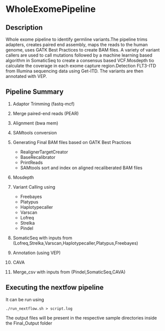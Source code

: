 # WholeExomePipeline

## Description
Whole exome pipeline to identify germline variants.The pipeline trims adapters, creates paired end assembly, maps the reads to the human genome, uses GATK Best Practices to create BAM files. A variety of variant callers are used to call mutations followed by a machine learning based algorithm in SomaticSeq to create a consensus based VCF.Mosdepth tio calculate the coverage in each exome capture region.Detection FLT3-ITD from Illumina sequencing data using Get-ITD. The variants are then annotated with VEP.
## Pipeline Summary
1. Adaptor Trimming (fastq-mcf)
1. Merge paired-end reads (PEAR)
1. Alignment (bwa mem)
1. SAMtools conversion
1. Generating Final BAM files based on GATK Best Practices
	- RealignerTargetCreator
	- BaseRecalibrator
	- PrintReads
	- SAMtools sort and index on aligned recaliberated BAM files

1. Mosdepth 
1. Variant Calling using
	- Freebayes
	- Platypus
	- Haplotypecaller
	- Varscan
	- Lofreq
	- Strelka
	- Pindel

1. SomaticSeq with inputs from (Lofreq,Strelka,Varscan,Haplotypecaller,Platypus,Freebayes)
1. Annotation (using VEP)
1. CAVA
1. Merge_csv with inputs from (Pindel,SomaticSeq,CAVA)

## Executing the nextfow pipeline
It can be run using 
```
./run_nextflow.sh > script.log
```

The output files will be present in the respective sample directories inside the Final_Output folder
